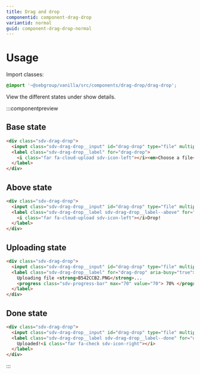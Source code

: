 ```yaml
---
title: Drag and drop
componentid: component-drag-drop
variantid: normal
guid: component-drag-drop-normal
---
```


# Usage

Import classes:

```scss
@import '~@sebgroup/vanilla/src/components/drag-drop/drag-drop';
```

View the different states under show details.

:::componentpreview

## Base state

```html
<div class="sdv-drag-drop">
  <input class="sdv-drag-drop__input" id="drag-drop" type="file" multiple />
  <label class="sdv-drag-drop__label" for="drag-drop">
    <i class="far fa-cloud-upload sdv-icon-left"></i><em>Choose a file</em> or drag it here
  </label>
</div>
```

## Above state

```html
<div class="sdv-drag-drop">
  <input class="sdv-drag-drop__input" id="drag-drop" type="file" multiple />
  <label class="sdv-drag-drop__label sdv-drag-drop__label--above" for="drag-drop">
    <i class="far fa-cloud-upload sdv-icon-left"></i>Drop!
  </label>
</div>
```

## Uploading state

```html
<div class="sdv-drag-drop">
  <input class="sdv-drag-drop__input" id="drag-drop" type="file" multiple />
  <label class="sdv-drag-drop__label" for="drag-drop" aria-busy="true">
    Uploading file <strong>B542CCB2.PNG</strong>...
    <progress class="sdv-progress-bar" max="70" value="70"> 70% </progress>
  </label>
</div>
```

## Done state

```html
<div class="sdv-drag-drop">
  <input class="sdv-drag-drop__input" id="drag-drop" type="file" multiple />
  <label class="sdv-drag-drop__label sdv-drag-drop__label--done" for="drag-drop">
    Uploaded!<i class="far fa-check sdv-icon-right"></i>
  </label>
</div>
```

:::
